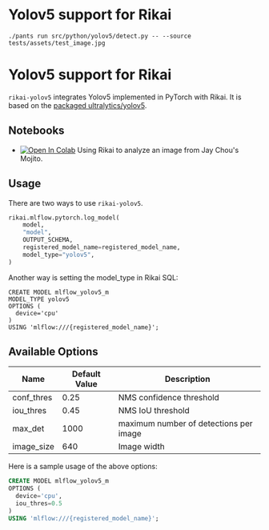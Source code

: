 # Yolov5 support for Rikai
```
./pants run src/python/yolov5/detect.py -- --source tests/assets/test_image.jpg
```

# Yolov5 support for Rikai
`rikai-yolov5` integrates Yolov5 implemented in PyTorch with Rikai. It is based
on the [packaged ultralytics/yolov5](https://github.com/fcakyon/yolov5-pip).

## Notebooks
+ <a href="https://colab.research.google.com/github/eto-ai/rikai/blob/main/notebooks/Mojito.ipynb" target="_parent"><img src="https://colab.research.google.com/assets/colab-badge.svg" alt="Open In Colab"/></a> Using Rikai to analyze an image from Jay Chou's Mojito.

## Usage
There are two ways to use `rikai-yolov5`.

``` python
rikai.mlflow.pytorch.log_model(
    model,
    "model",
    OUTPUT_SCHEMA,
    registered_model_name=registered_model_name,
    model_type="yolov5",
)
```

Another way is setting the model_type in Rikai SQL:
```
CREATE MODEL mlflow_yolov5_m
MODEL_TYPE yolov5
OPTIONS (
  device='cpu'
)
USING 'mlflow:///{registered_model_name}';
```

## Available Options

| Name | Default Value | Description |
|------|---------------|-------------|
| conf_thres | 0.25 | NMS confidence threshold |
| iou_thres  | 0.45 | NMS IoU threshold |
| max_det    | 1000 | maximum number of detections per image |
| image_size | 640  | Image width |

Here is a sample usage of the above options:

``` sql
CREATE MODEL mlflow_yolov5_m
OPTIONS (
  device='cpu',
  iou_thres=0.5
)
USING 'mlflow:///{registered_model_name}';
```
